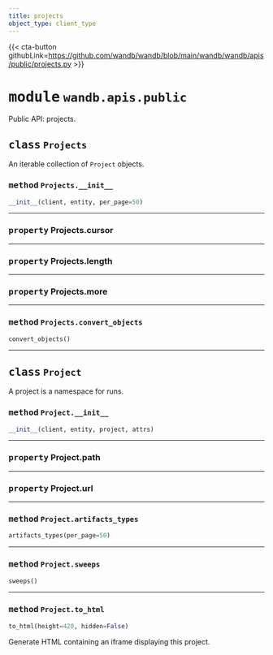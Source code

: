 ```yaml
---
title: projects
object_type: client_type
---
```


{{< cta-button githubLink=https://github.com/wandb/wandb/blob/main/wandb/wandb/apis/public/projects.py >}}




# <kbd>module</kbd> `wandb.apis.public`
Public API: projects. 



## <kbd>class</kbd> `Projects`
An iterable collection of `Project` objects. 

### <kbd>method</kbd> `Projects.__init__`

```python
__init__(client, entity, per_page=50)
```






---

### <kbd>property</kbd> Projects.cursor





---

### <kbd>property</kbd> Projects.length





---

### <kbd>property</kbd> Projects.more







---

### <kbd>method</kbd> `Projects.convert_objects`

```python
convert_objects()
```






---

## <kbd>class</kbd> `Project`
A project is a namespace for runs. 

### <kbd>method</kbd> `Project.__init__`

```python
__init__(client, entity, project, attrs)
```






---

### <kbd>property</kbd> Project.path





---

### <kbd>property</kbd> Project.url







---

### <kbd>method</kbd> `Project.artifacts_types`

```python
artifacts_types(per_page=50)
```





---

### <kbd>method</kbd> `Project.sweeps`

```python
sweeps()
```





---

### <kbd>method</kbd> `Project.to_html`

```python
to_html(height=420, hidden=False)
```

Generate HTML containing an iframe displaying this project. 


